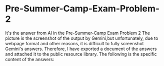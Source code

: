 # Pre-Summer-Camp-Exam-Problem-2
It's the answer from AI in the Pre-Summer-Camp Exam Problem 2
The picture is the screenshot of the output by Gemini,but unfortunately, due to webpage format and other reasons, it is difficult to fully screenshot Gemini's answers. Therefore, I have exported a document of the answers and attached it to the public resource library. The following is the specific content of the answers:
